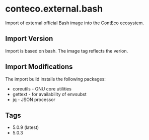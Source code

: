 # conteco.external.bash

Import of external official Bash image into the ContEco ecosystem.

## Import Version

Import is based on bash.
The image tag reflects the verion.

## Import Modifications

The import build installs the following packages:

* coreutils - GNU core utilities
* gettext - for availability of envsubst
* jq - JSON processor

## Tags

* 5.0.9 (latest)
* 5.0.3